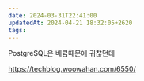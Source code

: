 ```yaml
---
date: 2024-03-31T22:41:00
updatedAt: 2024-04-21 18:32:05+2620
tags: 
---
```

PostgreSQL은 베큠때문에 귀찮던데

https://techblog.woowahan.com/6550/